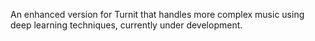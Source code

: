 An enhanced version for Turnit that handles more complex music using deep learning techniques, currently under development.
